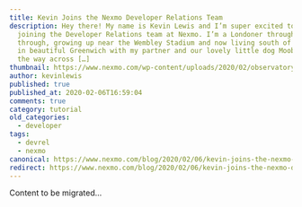 ```yaml
---
title: Kevin Joins the Nexmo Developer Relations Team
description: Hey there! My name is Kevin Lewis and I’m super excited to be
  joining the Developer Relations team at Nexmo. I’m a Londoner through and
  through, growing up near the Wembley Stadium and now living south of the river
  in beautiful Greenwich with my partner and our lovely little dog Moobean. On
  the way across […]
thumbnail: https://www.nexmo.com/wp-content/uploads/2020/02/observatory.jpg
author: kevinlewis
published: true
published_at: 2020-02-06T16:59:04
comments: true
category: tutorial
old_categories:
  - developer
tags:
  - devrel
  - nexmo
canonical: https://www.nexmo.com/blog/2020/02/06/kevin-joins-the-nexmo-developer-relations-team
redirect: https://www.nexmo.com/blog/2020/02/06/kevin-joins-the-nexmo-developer-relations-team
---
```

Content to be migrated...